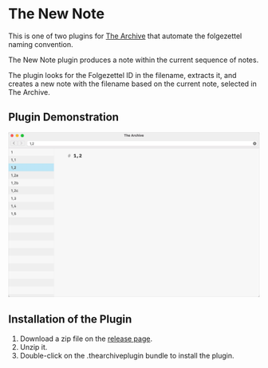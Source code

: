 # The New Note
This is one of two plugins for [The Archive](https://zettelkasten.de/the-archive/) that automate the folgezettel naming convention.

The New Note plugin produces a note within the current sequence of notes.

The plugin looks for the Folgezettel ID in the filename, extracts it, and creates a new note with the filename based on the current note, selected in The Archive.

## Plugin Demonstration

![The New Note Plugin](new_note.gif)

## Installation of the Plugin

1. Download a zip file on the [release page](https://github.com/stebackov/new_note/releases/).
2. Unzip it.
3. Double-click on the .thearchiveplugin bundle to install the plugin.
